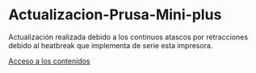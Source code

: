 # Actualizacion-Prusa-Mini-plus
Actualización realizada debido a los continuos atascos por retracciones debido al heatbreak que implementa de serie esta impresora.

[Acceso a los contenidos](https://fgcoca.github.io/Actualizacion-Prusa-Mini-plus/)
